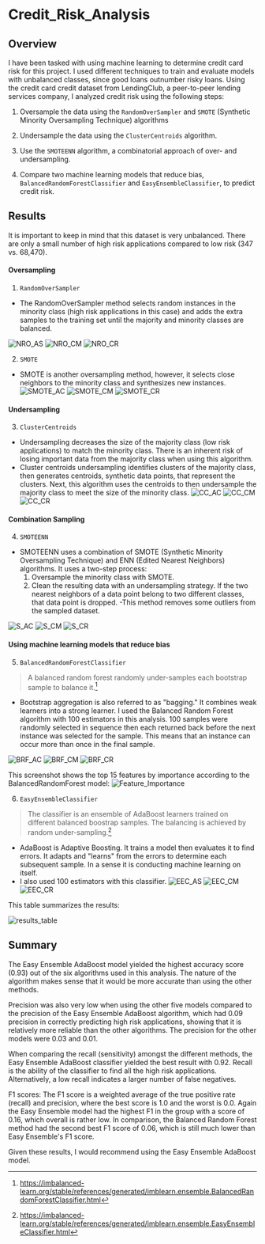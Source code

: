 # Credit_Risk_Analysis

## Overview
I have been tasked with using machine learning to determine credit card risk for this project.
I used different techniques to train and evaluate models with unbalanced classes, since good loans outnumber risky loans.
Using the credit card credit dataset from LendingClub, a peer-to-peer lending services company, I analyzed credit risk using the following steps:

1. Oversample the data using the `RandomOverSampler` and `SMOTE` (Synthetic Minority Oversampling Technique) algorithms

2. Undersample the data using the `ClusterCentroids` algorithm.

3. Use the `SMOTEENN` algorithm, a combinatorial approach of over- and undersampling.

4. Compare two machine learning models that reduce bias, `BalancedRandomForestClassifier` and `EasyEnsembleClassifier`, to predict credit risk. 

## Results

It is important to keep in mind that this dataset is very unbalanced. There are only a small number of high risk applications compared to low risk (347 vs. 68,470).

#### Oversampling
1. `RandomOverSampler`
- The RandomOverSampler method selects random instances in the minority class (high risk applications in this case) and adds the extra samples to the training set until the majority and minority classes are balanced.

![NRO_AS](https://github.com/stephperillo/Credit_Risk_Analysis/blob/main/Resources/NRO_Accuracy_Score.png)
![NRO_CM](https://github.com/stephperillo/Credit_Risk_Analysis/blob/main/Resources/NRO_Confusion_Matrix.png)
![NRO_CR](https://github.com/stephperillo/Credit_Risk_Analysis/blob/main/Resources/NRO_CR.png)

2. `SMOTE`
- SMOTE is another oversampling method, however, it selects close neighbors to the minority class and synthesizes new instances.
![SMOTE_AC](https://github.com/stephperillo/Credit_Risk_Analysis/blob/main/Resources/SMOTE_AC.png)
![SMOTE_CM](https://github.com/stephperillo/Credit_Risk_Analysis/blob/main/Resources/SMOTE_CM.png)
![SMOTE_CR](https://github.com/stephperillo/Credit_Risk_Analysis/blob/main/Resources/SMOTE_CR.png)

#### Undersampling
3. `ClusterCentroids`
- Undersampling decreases the size of the majority class (low risk applications) to match the minority class. There is an inherent risk of losing important data from the majority class when using this algorithm. 
- Cluster centroids undersampling identifies clusters of the majority class, then generates centroids, synthetic data points, that represent the clusters. Next, this algorithm uses the centroids to then undersample the majority class to meet the size of the minority class.
![CC_AC](https://github.com/stephperillo/Credit_Risk_Analysis/blob/main/Resources/CC_AC.png)
![CC_CM](https://github.com/stephperillo/Credit_Risk_Analysis/blob/main/Resources/CC_CM.png)
![CC_CR](https://github.com/stephperillo/Credit_Risk_Analysis/blob/main/Resources/CC_CR.png)

#### Combination Sampling
4. `SMOTEENN`
- SMOTEENN uses a combination of SMOTE (Synthetic Minority Oversampling Technique) and ENN (Edited Nearest Neighbors) algorithms.
It uses a two-step process:
  1. Oversample the minority class with SMOTE.
  2. Clean the resulting data with an undersampling strategy. If the two nearest neighbors of a data point belong to two different classes, that data point is dropped. 
-This method removes some outliers from the sampled dataset.

![S_AC](https://github.com/stephperillo/Credit_Risk_Analysis/blob/main/Resources/S_AC.png)
![S_CM](https://github.com/stephperillo/Credit_Risk_Analysis/blob/main/Resources/S_CM.png)
![S_CR](https://github.com/stephperillo/Credit_Risk_Analysis/blob/main/Resources/S_CR.png)

#### Using machine learning models that reduce bias
5. `BalancedRandomForestClassifier` 
> A balanced random forest randomly under-samples each bootstrap sample to balance it.[^1]
- Bootstrap aggregation is also referred to as "bagging." It combines weak learners into a strong learner. I used the Balanced Random Forest algorithm with 100 estimators in this analysis. 100 samples were randomly selected in sequence then each returned back before the next instance was selected for the sample. This means that an instance can occur more than once in the final sample.

![BRF_AC](https://github.com/stephperillo/Credit_Risk_Analysis/blob/main/Resources/BRF_Accuracy_Score.png)
![BRF_CM](https://github.com/stephperillo/Credit_Risk_Analysis/blob/main/Resources/BRF_Confusion_Matrix.png)
![BRF_CR](https://github.com/stephperillo/Credit_Risk_Analysis/blob/main/Resources/BRF_CR.png)

This screenshot shows the top 15 features by importance according to the BalancedRandomForest model:
![Feature_Importance](https://github.com/stephperillo/Credit_Risk_Analysis/blob/main/Resources/Feature_Importance.png)

6. `EasyEnsembleClassifier`
>The classifier is an ensemble of AdaBoost learners trained on different balanced boostrap samples. The balancing is achieved by random under-sampling.[^2]
- AdaBoost is Adaptive Boosting. It trains a model then evaluates it to find errors. It adapts and "learns" from the errors to determine each subsequent sample. In a sense it is conducting machine learning on itself. 
- I also used 100 estimators with this classifier. 
![EEC_AS](https://github.com/stephperillo/Credit_Risk_Analysis/blob/main/Resources/EEC_AS.png)
![EEC_CM](https://github.com/stephperillo/Credit_Risk_Analysis/blob/main/Resources/EEC_Confusion_Matrix.png)
![EEC_CR](https://github.com/stephperillo/Credit_Risk_Analysis/blob/main/Resources/EEC_CR.png)

This table summarizes the results:

![results_table](https://github.com/stephperillo/Credit_Risk_Analysis/blob/main/Resources/results_table.png)

## Summary

The Easy Ensemble AdaBoost model yielded the highest accuracy score (0.93) out of the six algorithms used in this analysis. The nature of the algorithm makes sense that it would be more accurate than using the other methods. 

Precision was also very low when using the other five models compared to the precision of the Easy Ensemble AdaBoost algorithm, which had 0.09 precision in correctly predicting high risk applications, showing that it is relatively more reliable than the other algorithms. The precision for the other models were 0.03 and 0.01. 

When comparing the recall (sensitivity) amongst the different methods, the Easy Ensemble AdaBoost classifier yielded the best result with 0.92. Recall is the ability of the classifier to find all the high risk applications. Alternatively, a low recall indicates a larger number of false negatives.     

F1 scores: The F1 score is a weighted average of the true positive rate (recall) and precision, where the best score is 1.0 and the worst is 0.0. Again the Easy Ensemble model had the highest F1 in the group with a score of 0.16, which overall is rather low. In comparison, the Balanced Random Forest method had the second best F1 score of 0.06, which is still much lower than Easy Ensemble's F1 score. 

Given these results, I would recommend using the Easy Ensemble AdaBoost model. 

[^1]: https://imbalanced-learn.org/stable/references/generated/imblearn.ensemble.BalancedRandomForestClassifier.html 
[^2]: https://imbalanced-learn.org/stable/references/generated/imblearn.ensemble.EasyEnsembleClassifier.html
